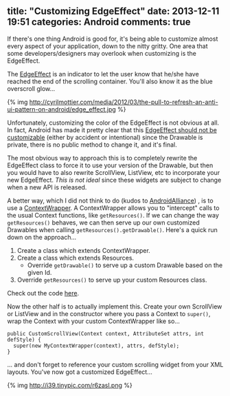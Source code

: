 title: "Customizing EdgeEffect"
date: 2013-12-11 19:51
categories: Android
comments: true
---
If there's one thing Android is good for, it's being able to customize almost every aspect of your application, down to the nitty gritty. One area that some developers/designers may overlook when customizing is the EdgeEffect.

The [EdgeEffect](http://developer.android.com/reference/android/widget/EdgeEffect.html) is an indicator to let the user know that he/she have reached the end of the scrolling container. You'll also know it as the blue overscroll glow... <!-- more -->

{% img http://cyrilmottier.com/media/2012/03/the-pull-to-refresh-an-anti-ui-pattern-on-android/edge_effect.jpg %}

Unfortunately, customizing the color of the EdgeEffect is not obvious at all. In fact, Android has made it pretty clear that this [EdgeEffect should not be customizable](https://github.com/android/platform_frameworks_base/blob/master/core/java/android/widget/EdgeEffect.java#L139-L140) (either by accident or intentional) since the Drawable is private, there is no public method to change it, and it's final.

The most obvious way to approach this is to completely rewrite the EdgeEffect class to force it to use your version of the Drawable, but then you would have to also rewrite ScrollView, ListView, etc to incorporate your new EdgeEffect. *This is not ideal* since these widgets are subject to change when a new API is released.

A better way, which I did not think to do (kudos to [AndroidAlliance](https://github.com/AndroidAlliance/EdgeEffectOverride)) , is to use a [ContextWrapper](http://developer.android.com/reference/android/content/ContextWrapper.html). A ContextWrapper allows you to "intercept" calls to the usual Context functions, like `getResources()`. If we can change the way `getResources()` behaves, we can then serve up our own customized Drawables when calling `getResources().getDrawable()`. Here's a quick run down on the approach...

1. Create a class which extends ContextWrapper.
2. Create a class which extends Resources.
    * Override `getDrawable()` to serve up a custom Drawable based on the given Id.
3. Override `getResources()` to serve up your custom Resources class.

Check out the code [here](https://gist.github.com/alexfu/7921852).

Now the other half is to actually implement this. Create your own ScrollView or ListView and in the constructor where you pass a Context to `super()`, wrap the Context with your custom ContextWrapper like so...

    public CustomScrollView(Context context, AttributeSet attrs, int defStyle) {
      super(new MyContextWrapper(context), attrs, defStyle);
    }

... and don't forget to reference your custom scrolling widget from your XML layouts. You've now got a customized EdgeEffect...

{% img http://i39.tinypic.com/r6zasl.png %}
